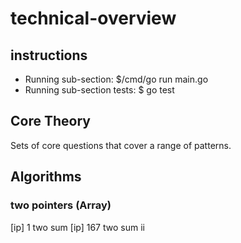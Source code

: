 # technical-overview

## instructions

- Running sub-section: $/cmd/go run main.go
- Running sub-section tests: $ go test

## Core Theory

Sets of core questions that cover a range of patterns.

## Algorithms

### two pointers (Array)

[ip] 1 two sum
[ip] 167 two sum ii
